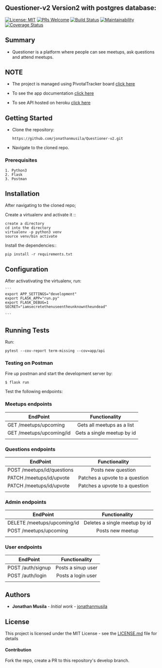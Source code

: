 ## Questioner-v2 Version2 with postgres database:
[![License: MIT](https://img.shields.io/badge/License-MIT-yellow.svg)](https://opensource.org/licenses/MIT)  [![PRs Welcome](https://img.shields.io/badge/PRs-welcome-brightgreen.svg?style=flat-square)](http://makeapullrequest.com) [![Build Status](https://travis-ci.com/jonathanmusila/Questioner-v2.svg?branch=develop)](https://travis-ci.com/jonathanmusila/Questioner-v2)  [![Maintainability](https://api.codeclimate.com/v1/badges/678ac372abdcdaa1524b/maintainability)](https://codeclimate.com/github/jonathanmusila/Questioner-v2/maintainability)  [![Coverage Status](https://coveralls.io/repos/github/jonathanmusila/Questioner-v2/badge.svg?branch=develop)](https://coveralls.io/github/jonathanmusila/Questioner-v2?branch=develop)


## Summary

- Questioner is a platform where people can see meetups, ask questions and attend meetups. 

## NOTE
* The project is managed using PivotalTracker board [click here](https://www.pivotaltracker.com/n/projects/2235195)

* To see the app documentation [click here](https://my-postgres-questioner-v2-api.herokuapp.com/api/v2)

* To see API hosted on heroku [click here](https://my-postgres-questioner-v2-api.herokuapp.com/api/v2)


## Getting Started 

* Clone the repository: 

    ```https://github.com/jonathanmusila/Questioner-v2.git```

* Navigate to the cloned repo.

### Prerequisites

```
1. Python3
2. Flask
3. Postman
```

## Installation 
After navigating to the cloned repo;

Create a virtualenv and activate it ::

    create a directory 
    cd into the directory
    virtualenv -p python3 venv
    source venv/bin activate

Install the dependencies::

    pip install -r requirements.txt 

## Configuration

After activativating the virtualenv, run:

    ```
    export APP_SETTINGS="development"
    export FLASK_APP="run.py"
    export FLASK_DEBUG=1
    SECRET="iamsecretethenuseentheunknowntheundead"

    ```
## Running Tests
Run:
```
pytest --cov-report term-missing --cov=app/api
```

### Testing on Postman
Fire up postman and start the development server by:
  ```
  $ flask run
  ```

Test the following endpoints:

### Meetups endpoints

| EndPoint                       | Functionality                           |
| -------------------------------|:---------------------------------------:|
| GET     /meetups/upcoming      | Gets all meetups as a list              |
| GET    /meetups/upcoming/id    | Gets a single meetup by id              |
|                                                                          |

### Questions endpoints

| EndPoint                            | Functionality                           |
| ------------------------------------|:---------------------------------------:|
| POST     /meetups/id/questions      | Posts new question                      |
| PATCH     /meetups/id/upvote        | Patches a upvote to a question          |
| PATCH     /meetups/id/upvote        | Patches a upvote to a question          |
|                                                                               |

### Admin endpoints

| EndPoint                            | Functionality                           |
| ------------------------------------|:---------------------------------------:|
| DELETE  /meetups/upcoming/id        | Deletes a single meetup by id           |
| POST     /meetups/upcoming          | Posts new meetup                        |
|                                                                               |


### User endpoints

| EndPoint                            | Functionality                           |
| ------------------------------------|:---------------------------------------:|
| POST     /auth/signup               | Posts a sinup user                      |
| POST     /auth/login                | Posts a login user                      |
|                                                                               |

## Authors

* **Jonathan Musila** - *Initial work* - [jonathanmusila](https://github.com/jonathanmusila)

## License

This project is licensed under the MIT License - see the [LICENSE.md](LICENSE.md) file for details

#### Contribution
Fork the repo, create a PR to this repository's develop branch.
